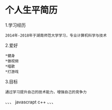 # 个人生平简历

1.学习经历

    2014年-2018年于湖南师范大学学习，专业计算机科学与技术
2.爱好

    *健身
    *做视频
    *唱歌
    *打游戏
3.目标

    通过学习提升自己的技术能力，增强自己的竞争力
   
、、、
javascrapt
c++
、、、
